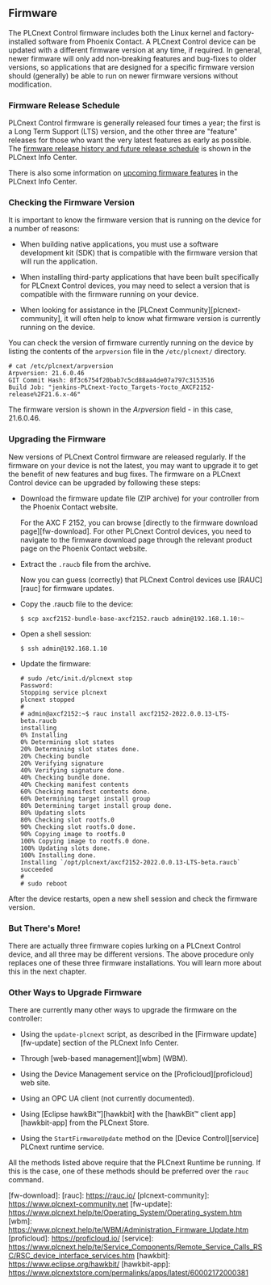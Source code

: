 ## Firmware

The PLCnext Control firmware includes both the Linux kernel and factory-installed software from Phoenix Contact. A PLCnext Control device can be updated with a different firmware version at any time, if required. In general, newer firmware will only add non-breaking features and bug-fixes to older versions, so applications that are designed for a specific firmware version should (generally) be able to run on newer firmware versions without modification.

### Firmware Release Schedule

PLCnext Control firmware is generally released four times a year; the first is a Long Term Support (LTS) version, and the other three are "feature" releases for those who want the very latest features as early as possible. The [firmware release history and  future release schedule][releases] is shown in the PLCnext Info Center.

There is also some information on [upcoming firmware features][upcoming-features] in the PLCnext Info Center.

### Checking the Firmware Version

It is important to know the firmware version that is running on the device for a number of reasons:

* When building native applications, you must use a software development kit (SDK) that is compatible with the firmware version that will run the application.

* When installing third-party applications that have been built specifically for PLCnext Control devices, you may need to select a version that is compatible with the firmware running on your device.

* When looking for assistance in the [PLCnext Community][plcnext-community], it will often help to know what firmware version is currently running on the device.

You can check the version of firmware currently running on the device by listing the contents of the `arpversion` file in the `/etc/plcnext/` directory.

```text
# cat /etc/plcnext/arpversion
Arpversion: 21.6.0.46
GIT Commit Hash: 8f3c6754f20bab7c5cd88aa4de07a797c3153516
Build Job: "jenkins-PLCnext-Yocto_Targets-Yocto_AXCF2152-release%2F21.6.x-46"
```

The firmware version is shown in the *Arpversion* field - in this case, 21.6.0.46.

### Upgrading the Firmware

New versions of PLCnext Control firmware are released regularly. If the firmware on your device is not the latest, you may want to upgrade it to get the benefit of new features and bug fixes. The firmware on a PLCnext Control device can be upgraded by following these steps:

* Download the firmware update file (ZIP archive) for your controller from the Phoenix Contact website.

  For the AXC F 2152, you can browse [directly to the firmware download page][fw-download]. For other PLCnext Control devices, you need to navigate to the firmware download page through the relevant product page on the Phoenix Contact website.

* Extract the `.raucb` file from the archive.

  Now you can guess (correctly) that PLCnext Control devices use [RAUC][rauc] for firmware updates.

* Copy the .raucb file to the device:

   ```text
   $ scp axcf2152-bundle-base-axcf2152.raucb admin@192.168.1.10:~
   ```

* Open a shell session:

   ```text
   $ ssh admin@192.168.1.10
   ```

* Update the firmware:

   ```text
   # sudo /etc/init.d/plcnext stop
   Password:
   Stopping service plcnext
   plcnext stopped
   #
   # admin@axcf2152:~$ rauc install axcf2152-2022.0.0.13-LTS-beta.raucb
   installing
   0% Installing
   0% Determining slot states
   20% Determining slot states done.
   20% Checking bundle
   20% Verifying signature
   40% Verifying signature done.
   40% Checking bundle done.
   40% Checking manifest contents
   60% Checking manifest contents done.
   60% Determining target install group
   80% Determining target install group done.
   80% Updating slots
   80% Checking slot rootfs.0
   90% Checking slot rootfs.0 done.
   90% Copying image to rootfs.0
   100% Copying image to rootfs.0 done.
   100% Updating slots done.
   100% Installing done.
   Installing `/opt/plcnext/axcf2152-2022.0.0.13-LTS-beta.raucb` succeeded
   #
   # sudo reboot
   ```

After the device restarts, open a new shell session and check the firmware version.

### But There's More!

There are actually three firmware copies lurking on a PLCnext Control device, and all three may be different versions. The above procedure only replaces one of these three firmware installations. You will learn more about this in the next chapter.

### Other Ways to Upgrade Firmware

There are currently many other ways to upgrade the firmware on the controller:

* Using the `update-plcnext` script, as described in the [Firmware update][fw-update] section of the PLCnext Info Center.

* Through [web-based management][wbm] (WBM).

* Using the Device Management service on the [Proficloud][proficloud] web site.

* Using an OPC UA client (not currently documented).

* Using [Eclipse hawkBit™][hawkbit] with the [hawkBit™ client app][hawkbit-app] from the PLCnext Store.

* Using the `StartFirmwareUpdate` method on the [Device Control][service] PLCnext runtime service.

All the methods listed above require that the PLCnext Runtime be running. If this is the case, one of these methods should be preferred over the `rauc` command.

[releases]: https://www.plcnext.help/te/About/Releases.htm
[upcoming-features]: https://www.plcnext.help/te/Features_and_roadmaps/Roadmaps.htm
[fw-download]: 
[rauc]: https://rauc.io/
[plcnext-community]: https://www.plcnext-community.net
[fw-update]: https://www.plcnext.help/te/Operating_System/Operating_system.htm
[wbm]: https://www.plcnext.help/te/WBM/Administration_Firmware_Update.htm
[proficloud]: https://proficloud.io/
[service]: https://www.plcnext.help/te/Service_Components/Remote_Service_Calls_RSC/RSC_device_interface_services.htm
[hawkbit]: https://www.eclipse.org/hawkbit/
[hawkbit-app]: https://www.plcnextstore.com/permalinks/apps/latest/60002172000381
